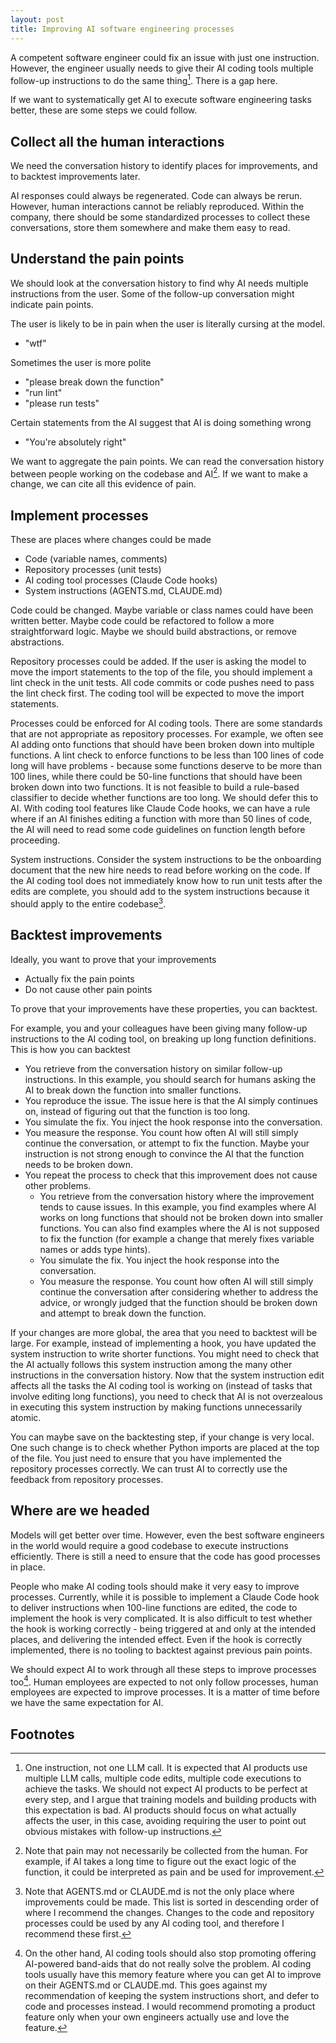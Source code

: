 ```yaml
---
layout: post
title: Improving AI software engineering processes
---
```

A competent software engineer could fix an issue with just one instruction. However, the engineer usually needs to give their AI coding tools multiple follow-up instructions to do the same thing[^counting-instructions]. There is a gap here.

[^counting-instructions]: One instruction, not one LLM call. It is expected that AI products use multiple LLM calls, multiple code edits, multiple code executions to achieve the tasks. We should not expect AI products to be perfect at every step, and I argue that training models and building products with this expectation is bad. AI products should focus on what actually affects the user, in this case, avoiding requiring the user to point out obvious mistakes with follow-up instructions.

If we want to systematically get AI to execute software engineering tasks better, these are some steps we could follow.



## Collect all the human interactions

We need the conversation history to identify places for improvements, and to backtest improvements later.

AI responses could always be regenerated. Code can always be rerun. However, human interactions cannot be reliably reproduced. Within the company, there should be some standardized processes to collect these conversations, store them somewhere and make them easy to read.



## Understand the pain points

We should look at the conversation history to find why AI needs multiple instructions from the user. Some of the follow-up conversation might indicate pain points.

The user is likely to be in pain when the user is literally cursing at the model.
 - "wtf"

Sometimes the user is more polite
 - "please break down the function"
 - "run lint"
 - "please run tests"

Certain statements from the AI suggest that AI is doing something wrong
- "You're absolutely right"

We want to aggregate the pain points. We can read the conversation history between people working on the codebase and AI[^pain]. If we want to make a change, we can cite all this evidence of pain.

[^pain]: Note that pain may not necessarily be collected from the human. For example, if AI takes a long time to figure out the exact logic of the function, it could be interpreted as pain and be used for improvement.




## Implement processes

These are places where changes could be made

- Code (variable names, comments)
- Repository processes (unit tests)
- AI coding tool processes (Claude Code hooks)
- System instructions (AGENTS.md, CLAUDE.md)

Code could be changed. Maybe variable or class names could have been written better. Maybe code could be refactored to follow a more straightforward logic. Maybe we should build abstractions, or remove abstractions.

Repository processes could be added. If the user is asking the model to move the import statements to the top of the file, you should implement a lint check in the unit tests. All code commits or code pushes need to pass the lint check first. The coding tool will be expected to move the import statements.

Processes could be enforced for AI coding tools. There are some standards that are not appropriate as repository processes. For example, we often see AI adding onto functions that should have been broken down into multiple functions. A lint check to enforce functions to be less than 100 lines of code long will have problems - because some functions deserve to be more than 100 lines, while there could be 50-line functions that should have been broken down into two functions. It is not feasible to build a rule-based classifier to decide whether functions are too long. We should defer this to AI. With coding tool features like Claude Code hooks, we can have a rule where if an AI finishes editing a function with more than 50 lines of code, the AI will need to read some code guidelines on function length before proceeding.

System instructions. Consider the system instructions to be the onboarding document that the new hire needs to read before working on the code. If the AI coding tool does not immediately know how to run unit tests after the edits are complete, you should add to the system instructions because it should apply to the entire codebase[^system-instructions].

[^system-instructions]: Note that AGENTS.md or CLAUDE.md is not the only place where improvements could be made. This list is sorted in descending order of where I recommend the changes. Changes to the code and repository processes could be used by any AI coding tool, and therefore I recommend these first.



## Backtest improvements

Ideally, you want to prove that your improvements
- Actually fix the pain points
- Do not cause other pain points

To prove that your improvements have these properties, you can backtest.

For example, you and your colleagues have been giving many follow-up instructions to the AI coding tool, on breaking up long function definitions. This is how you can backtest

- You retrieve from the conversation history on similar follow-up instructions. In this example, you should search for humans asking the AI to break down the function into smaller functions.
- You reproduce the issue. The issue here is that the AI simply continues on, instead of figuring out that the function is too long.
- You simulate the fix. You inject the hook response into the conversation.
- You measure the response. You count how often AI will still simply continue the conversation, or attempt to fix the function. Maybe your instruction is not strong enough to convince the AI that the function needs to be broken down.
- You repeat the process to check that this improvement does not cause other problems.
	- You retrieve from the conversation history where the improvement tends to cause issues. In this example, you find examples where AI works on long functions that should not be broken down into smaller functions. You can also find examples where the AI is not supposed to fix the function (for example a change that merely fixes variable names or adds type hints).
	- You simulate the fix. You inject the hook response into the conversation.
	- You measure the response. You count how often AI will still simply continue the conversation after considering whether to address the advice, or wrongly judged that the function should be broken down and attempt to break down the function.

If your changes are more global, the area that you need to backtest will be large. For example, instead of implementing a hook, you have updated the system instruction to write shorter functions. You might need to check that the AI actually follows this system instruction among the many other instructions in the conversation history. Now that the system instruction edit affects all the tasks the AI coding tool is working on (instead of tasks that involve editing long functions), you need to check that AI is not overzealous in executing this system instruction by making functions unnecessarily atomic.

You can maybe save on the backtesting step, if your change is very local. One such change is to check whether Python imports are placed at the top of the file. You just need to ensure that you have implemented the repository processes correctly. We can trust AI to correctly use the feedback from repository processes.



## Where are we headed

Models will get better over time. However, even the best software engineers in the world would require a good codebase to execute instructions efficiently. There is still a need to ensure that the code has good processes in place.

People who make AI coding tools should make it very easy to improve processes. Currently, while it is possible to implement a Claude Code hook to deliver instructions when 100-line functions are edited, the code to implement the hook is very complicated. It is also difficult to test whether the hook is working correctly - being triggered at and only at the intended places, and delivering the intended effect. Even if the hook is correctly implemented, there is no tooling to backtest against previous pain points.

We should expect AI to work through all these steps to improve processes too[^memory-feature]. Human employees are expected to not only follow processes, human employees are expected to improve processes. It is a matter of time before we have the same expectation for AI.


[^memory-feature]: On the other hand, AI coding tools should also stop promoting offering AI-powered band-aids that do not really solve the problem. AI coding tools usually have this memory feature where you can get AI to improve on their AGENTS.md or CLAUDE.md. This goes against my recommendation of keeping the system instructions short, and defer to code and processes instead. I would recommend promoting a product feature only when your own engineers actually use and love the feature.



## Footnotes



